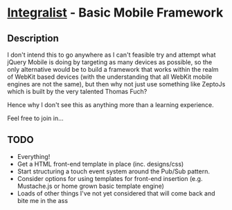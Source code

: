 [Integralist](http://www.integralist.co.uk/) - Basic Mobile Framework
================================

Description
-----------

I don't intend this to go anywhere as I can't feasible try and attempt what jQuery Mobile is doing by targeting as many devices as possible, so the only alternative would be to build a framework that works within the realm of WebKit based devices (with the understanding that all WebKit mobile engines are not the same), but then why not just use something like ZeptoJs which is built by the very talented Thomas Fuch?

Hence why I don't see this as anything more than a learning experience.

Feel free to join in...

TODO
-----------------

* Everything!
* Get a HTML front-end template in place (inc. designs/css)
* Start structuring a touch event system around the Pub/Sub pattern.
* Consider options for using templates for front-end insertion (e.g. Mustache.js or home grown basic template engine)
* Loads of other things I've not yet considered that will come back and bite me in the ass